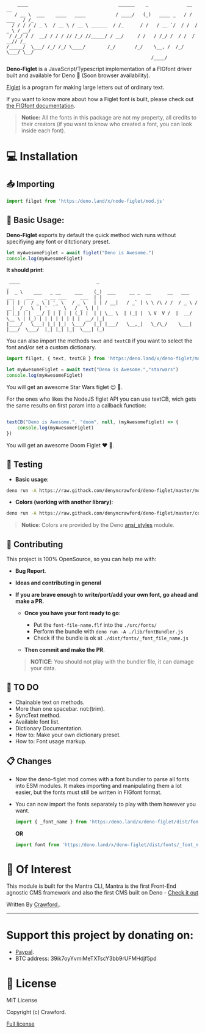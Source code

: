        ____                                 ______    _              __         __ 
       / __ \  ___    ____   ____           / ____/   (_)   ____ _   / /  ___   / /_
      / / / / / _ \  / __ \ / __ \ ______  / /_      / /   / __ `/  / /  / _ \ / __/
     / /_/ / /  __/ / / / // /_/ //_____/ / __/     / /   / /_/ /  / /  /  __// /_  
    /_____/  \___/ /_/ /_/ \____/        /_/       /_/    \__, /  /_/   \___/ \__/  
                                                         /____/                     

**Deno-Figlet** is a JavaScript/Typescript implementation of a FIGfont driver built and available for Deno 🦕 (Soon browser availability).

[Figlet](http://www.figlet.org/) is a program for making large letters out of ordinary text.

If you want to know more about how a Figlet font is built, please check out [the FIGfont documentation](http://www.jave.de/figlet/figfont.html).

> **Notice:** All the fonts in this package are not my property, all credits to their creators (if you want to know who created a font, you can look inside each font).

# :computer: Installation

## :inbox_tray: Importing 

```javascript
import filget from 'https:/deno.land/x/node-figlet/mod.js'
```

## :wrench: Basic Usage:

**Deno-Figlet** exports by default the quick method wich runs without specifiying any font or ditctionary preset.

```javascript
let myAwesomeFiglet = await figlet("Deno is Awesome.")
console.log(myAwesomeFiglet)
```

**It should print**:
	
	 ____                            _                                                                     _ 
 	|  _ \    ___   _ __     ___    (_)  ___     __ _  __      __   ___   ___    ___    _ __ ___     ___  | |
 	| | | |  / _ \ | '_ \   / _ \   | | / __|   / _` | \ \ /\ / /  / _ \ / __|  / _ \  | '_ ` _ \   / _ \ | |
 	| |_| | |  __/ | | | | | (_) |  | | \__ \  | (_| |  \ V  V /  |  __/ \__ \ | (_) | | | | | | | |  __/ |_|
 	|____/   \___| |_| |_|  \___/   |_| |___/   \__,_|   \_/\_/    \___| |___/  \___/  |_| |_| |_|  \___| (_)


You can also import the methods `text` and `textCB` if you want to select the font and/or set a custom dictionary.

```javascript
import filget, { text, textCB } from 'https:/deno.land/x/deno-figlet/mod.js'

let myAwesomeFiglet = await text("Deno is Awesome.","starwars")
console.log(myAwesomeFiglet)

```

You will get an awesome Star Wars figlet :wink: :rocket:.

For the ones who likes the NodeJS figlet API you can use textCB, wich gets the same results on first param into a callback function:

```javascript

textCB("Deno is Awesome.", "doom", null, (myAwesomeFiglet) => {
	console.log(myAwesomeFiglet)
})

```

You will get an awesome Doom Figlet :heart: :gun:.

## 🧪 Testing

- **Basic usage**:

```bash
deno run -A https://raw.githack.com/denyncrawford/deno-figlet/master/mod_test.js

```

- **Colors (working with another library)**:

```bash
deno run -A https://raw.githack.com/denyncrawford/deno-figlet/master/colors_test.js

```

> **Notice**: Colors are provided by the Deno [ansi_styles](https://deno.land/x/ansi_styles) module.

## :crown: Contributing

This project is 100% OpenSource, so you can help me with:

- **Bug Report**.

- **Ideas and contributing in general** 

- **If you are brave enough to write/port/add your own font, go ahead and make a PR.**

  - **Once you have your font ready to go**:

    - Put the `font-file-name.flf` into the `./src/fonts/`
    - Perform the bundle with `deno run -A ./lib/fontBundler.js`
    - Check if the bundle is ok at `./dist/fonts/_font_file_name.js`

  - **Then commit and make the PR**.

   >**NOTICE**: You should not play with the bundler file, it can damage your data. 

## :pencil: TO DO

- Chainable text on methods.
- More than one spacebar. not:(trim).
- SyncText method.
- Available font list.
- Dictionary Documentation.
- How to: Make your own dictionary preset.
- How to: Font usage markup.

## :clipboard: Changes

- Now the deno-figlet mod comes with a font bundler to parse all fonts into ESM modules. It makes importing and manipulating them a lot easier, but the fonts must still be written in FIGfont format.

- You can now import the fonts separately to play with them however you want.

    ```javascript
    import { _font_name } from 'https:/deno.land/x/deno-figlet/dist/fonts/mod.js'
    ```

    **OR**

    ```javascript
    import font from 'https:/deno.land/x/deno-figlet/dist/fonts/_font_name.js'
    ```

# :pushpin: Of Interest

This module is built for the Mantra CLI, Mantra is the first Front-End agnostic CMS framework and also the first CMS built on Deno - [Check it out](https://github.com/mantra-cms)

Written By [Crawford.](https://github.com/denyncrawford).

---

# Support this project by donating on:

- [Paypal](https://paypal.me/DENYNCRAWFORD?locale.x=en_US).
- BTC address: 39ik7oyYvmiMeTXTscY3bb9rUFMHdjf5pd

# :scroll: License

MIT License

Copyright (c) Crawford.

[Full license](https://github.com/denyncrawford/deno-figlet/blob/master/LICENSE)